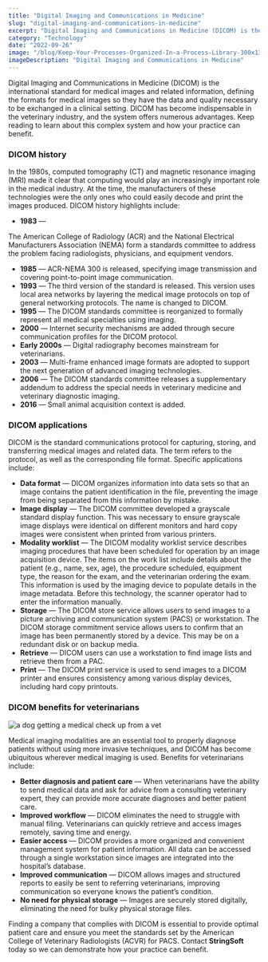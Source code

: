 ```yaml
---
title: "Digital Imaging and Communications in Medicine"
slug: "digital-imaging-and-communications-in-medicine"
excerpt: "Digital Imaging and Communications in Medicine (DICOM) is the international standard for medical images and related information, defining the formats for medical images so they have the data and qu…"
category: "Technology"
date: "2022-09-26"
image: "/blog/Keep-Your-Processes-Organized-In-a-Process-Library-300x134.jpg"
imageDescription: "Digital Imaging and Communications in Medicine"
---
```

Digital Imaging and Communications in Medicine (DICOM) is the international standard for medical images and related information, defining the formats for medical images so they have the data and quality necessary to be exchanged in a clinical setting. DICOM has become indispensable in the veterinary industry, and the system offers numerous advantages. Keep reading to learn about this complex system and how your practice can benefit.

### DICOM history
In the 1980s, computed tomography (CT) and magnetic resonance imaging (MRI) made it clear that computing would play an increasingly important role in the medical industry. At the time, the manufacturers of these technologies were the only ones who could easily decode and print the images produced. DICOM history highlights include:

- **1983** —

The American College of Radiology (ACR) and the National Electrical Manufacturers Association (NEMA) form a standards committee to address the problem facing radiologists, physicians, and equipment vendors.
- **1985** — ACR-NEMA 300 is released, specifying image transmission and covering point-to-point image communication.
- **1993** — The third version of the standard is released. This version uses local area networks by layering the medical image protocols on top of general networking protocols. The name is changed to DICOM.
- **1995** — The DICOM standards committee is reorganized to formally represent all medical specialties using imaging.
- **2000** — Internet security mechanisms are added through secure communication profiles for the DICOM protocol.
- **Early 2000s** — Digital radiography becomes mainstream for veterinarians.
- **2003** — Multi-frame enhanced image formats are adopted to support the next generation of advanced imaging technologies.
- **2006** — The DICOM standards committee releases a supplementary addendum to address the special needs in veterinary medicine and veterinary diagnostic imaging.
- **2016** — Small animal acquisition context is added.

### DICOM applications
DICOM is the standard communications protocol for capturing, storing, and transferring medical images and related data. The term refers to the protocol, as well as the corresponding file format. Specific applications include:

- **Data format** — DICOM organizes information into data sets so that an image contains the patient identification in the file, preventing the image from being separated from this information by mistake.
- **Image display** — The DICOM committee developed a grayscale standard display function. This was necessary to ensure grayscale image displays were identical on different monitors and hard copy images were consistent when printed from various printers.
- **Modality worklist** — The DICOM modality worklist service describes imaging procedures that have been scheduled for operation by an image acquisition device. The items on the work list include details about the patient (e.g., name, sex, age), the procedure scheduled, equipment type, the reason for the exam, and the veterinarian ordering the exam. This information is used by the imaging device to populate details in the image metadata. Before this technology, the scanner operator had to enter the information manually.
- **Storage** — The DICOM store service allows users to send images to a picture archiving and communication system (PACS) or workstation. The DICOM storage commitment service allows users to confirm that an image has been permanently stored by a device. This may be on a redundant disk or on backup media.
- **Retrieve** — DICOM users can use a workstation to find image lists and retrieve them from a PAC.
- **Print** — The DICOM print service is used to send images to a DICOM printer and ensures consistency among various display devices, including hard copy printouts.

### DICOM benefits for veterinarians
![a dog getting a medical check up from a vet](/blog/DICOM-benefits-for-veterinarians.jpg)

Medical imaging modalities are an essential tool to properly diagnose patients without using more invasive techniques, and DICOM has become ubiquitous wherever medical imaging is used. Benefits for veterinarians include:

- **Better diagnosis and patient care** — When veterinarians have the ability to send medical data and ask for advice from a consulting veterinary expert, they can provide more accurate diagnoses and better patient care.
- **Improved workflow** — DICOM eliminates the need to struggle with manual filing. Veterinarians can quickly retrieve and access images remotely, saving time and energy.
- **Easier access** — DICOM provides a more organized and convenient management system for patient information. All data can be accessed through a single workstation since images are integrated into the hospital’s database.
- **Improved communication** — DICOM allows images and structured reports to easily be sent to referring veterinarians, improving communication so everyone knows the patient’s condition.
- **No need for physical storage** — Images are securely stored digitally, eliminating the need for bulky physical storage files.

Finding a company that complies with DICOM is essential to provide optimal patient care and ensure you meet the standards set by the American College of Veterinary Radiologists (ACVR) for PACS. Contact **StringSoft** today so we can demonstrate how your practice can benefit.
